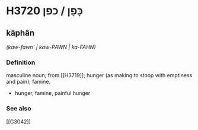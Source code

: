 # H3720 כָּפָן / כפן

## kâphân

_(kaw-fawn' | kaw-PAWN | ka-FAHN)_

### Definition

masculine noun; from [[H3719]]; hunger (as making to stoop with emptiness and pain); famine.

- hunger, famine, painful hunger
### See also

[[G3042]]


